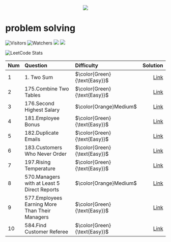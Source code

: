 <p align="center">
<a href="https://github.com/shivambhardwaj13579/Leetcode-Answer/graphs/contributors">
  <img src="https://contrib.rocks/image?repo=shivambhardwaj13579/Leetcode-Answer&max=300">
</a>
</p>

# problem solving 



![Visitors](https://visitor-badge.laobi.icu/badge?page_id=shivambhardwaj13579.Leetcode-Answer)
![Watchers](https://img.shields.io/github/watchers/shivambhardwaj13579/Leetcode-Answer.svg)
![](https://img.shields.io/github/stars/shivambhardwaj13579/Leetcode-Answer.svg)
![](https://img.shields.io/github/repo-size/shivambhardwaj13579/Leetcode-Answer?style=flat-square)


![LeetCode Stats](https://leetcard.jacoblin.cool/shivambhardwaj13579?theme=dark&font=Noto%20Sans%20Khudawadi&ext=heatmap)


| Num | Question | Difficulty | Solution |
| :--- | :--- | :--- | ---: |
| 1 | 1. Two Sum | $\color{Green}{\text{Easy}}$ | [Link](https://github.com/shivambhardwaj13579/Leetcode-Answer/blob/main/Solutions/0001.TwoSum.java) |
| 2 | 175.Combine Two Tables | $\color{Green}{\text{Easy}}$ | [Link](https://github.com/shivambhardwaj13579/Leetcode-Answer/blob/main/Solutions/0175.Combine%20Two%20Tables.sql) |
| 3 | 176.Second Highest Salary | $\color{Orange}Medium$ | [Link](https://github.com/shivambhardwaj13579/Leetcode-Answer/blob/main/Solutions/0176.Second%20Highest%20Salary.sql) |
| 4 | 181.Employee Bonus | $\color{Green}{\text{Easy}}$ | [Link](https://github.com/shivambhardwaj13579/Leetcode-Answer/blob/main/Solutions/0577.Employee%20Bonus.sql) |
| 5 | 182.Duplicate Emails | $\color{Green}{\text{Easy}}$ | [Link](https://github.com/shivambhardwaj13579/Leetcode-Answer/blob/main/Solutions/0182.Duplicate%20Emails.sql) |
| 6 | 183.Customers Who Never Order | $\color{Green}{\text{Easy}}$ | [Link](https://github.com/shivambhardwaj13579/Leetcode-Answer/blob/main/Solutions/0183.Customers%20Who%20Never%20Order.sql) |
| 7 | 197.Rising Temperature | $\color{Green}{\text{Easy}}$ | [Link](https://github.com/shivambhardwaj13579/Leetcode-Answer/blob/main/Solutions/0197.Rising%20Temperature.sql) |
| 8 | 570.Managers with at Least 5 Direct Reports | $\color{Orange}Medium$ | [Link](https://github.com/shivambhardwaj13579/Leetcode-Answer/blob/main/Solutions/0570.Managers%20with%20at%20Least%205%20Direct%20Reports.sql) |
| 9 | 577.Employees Earning More Than Their Managers | $\color{Green}{\text{Easy}}$ | [Link](https://github.com/shivambhardwaj13579/Leetcode-Answer/blob/main/Solutions/0181.Employees%20Earning%20More%20Than%20Their%20Managers.sql) |
| 10 | 584.Find Customer Referee | $\color{Green}{\text{Easy}}$ | [Link](https://github.com/shivambhardwaj13579/Leetcode-Answer/blob/main/Solutions/0584.Find%20Customer%20Referee.sql) |
